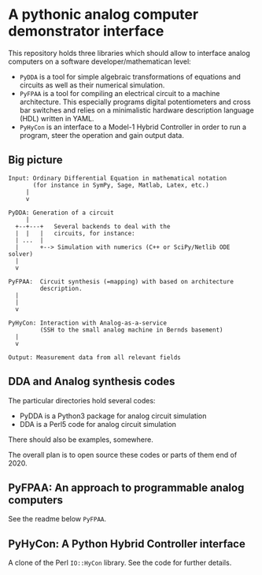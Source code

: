 # A pythonic analog computer demonstrator interface

This repository holds three libraries which should allow to interface
analog computers on a software developer/mathematican level:

* `PyDDA` is a tool for simple algebraic transformations of equations
  and circuits as well as their numerical simulation.
* `PyFPAA` is a tool for compiling an electrical circuit to a machine
  architecture. This especially programs digital potentiometers and
  cross bar switches and relies on a minimalistic hardware description
  language (HDL) written in YAML.
* `PyHyCon` is an interface to a Model-1 Hybrid Controller in order to
  run a program, steer the operation and gain output data.
  
## Big picture

```
Input: Ordinary Differential Equation in mathematical notation
       (for instance in SymPy, Sage, Matlab, Latex, etc.)
     |
     v
     
PyDDA: Generation of a circuit
     |
  +--+---+   Several backends to deal with the
  |  |   |   circuits, for instance:
  | ...  |
  |      +--> Simulation with numerics (C++ or SciPy/Netlib ODE solver)
  |
  v

PyFPAA:  Circuit synthesis (=mapping) with based on architecture
         description.
  |
  |
  v

PyHyCon: Interaction with Analog-as-a-service
         (SSH to the small analog machine in Bernds basement)
  |
  v
  
Output: Measurement data from all relevant fields
```
  
## DDA and Analog synthesis codes

The particular directories hold several codes:

* PyDDA is a Python3 package for analog circuit simulation
* DDA is a Perl5 code for analog circuit simulation

There should also be examples, somewhere.

The overall plan is to open source these codes or parts of them end of 2020.

## PyFPAA: An approach to programmable analog computers

See the readme below ``PyFPAA``.

## PyHyCon: A Python Hybrid Controller interface

A clone of the Perl `IO::HyCon` library. See the code for
further details.
